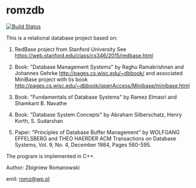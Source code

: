# romzdb

[![Build Status](https://travis-ci.org/romz-pl/romzdb.svg?branch=master)](https://travis-ci.org/romz-pl/romzdb)

This is a relational database project based on: 
1. RedBase project from Stanford University
   See https://web.stanford.edu/class/cs346/2015/redbase.html

2. Book: "Database Management Systems" by Raghu Ramakrishnan and Johannes Gehrke
   http://pages.cs.wisc.edu/~dbbook/
   and associated MiniBase project with tis book
   http://pages.cs.wisc.edu/~dbbook/openAccess/Minibase/minibase.html

3. Book: "Fundamentals of Database Systems" by Ramez Elmasri and Shamkant B. Navathe

4. Book: "Database System Concepts" by Abraham Silberschatz, Henry Korth, S. Sudarshan 

5. Paper: "Principles of Database Buffer Management" by WOLFGANG EFFELSBERG and THEO HAERDER
   ACM Transactions on Database Systems, Vol. 9, No. 4, December 1984, Pages 560-595.




The program is implemented in C++.

Author: Zbigniew Romanowski

emil: romz@wp.pl

